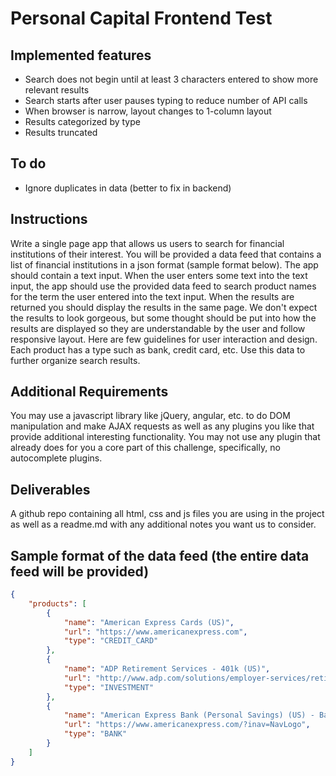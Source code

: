 # Personal Capital Frontend Test

## Implemented features
* Search does not begin until at least 3 characters entered to show more relevant results
* Search starts after user pauses typing to reduce number of API calls
* When browser is narrow, layout changes to 1-column layout
* Results categorized by type
* Results truncated

## To do
* Ignore duplicates in data (better to fix in backend)

## Instructions
Write a single page app that allows us users to search for financial institutions of their interest. You will be provided a data feed that contains a list of financial institutions in a json format (sample format below). The app should contain a text input. When the user enters some text into the text input, the app should use the provided data feed to search product names for the term the user entered into the text input. When the results are returned you should display the results in the same page. We don't expect the results to look gorgeous, but some thought should be put into how the results are displayed so they are understandable by the user and follow responsive layout. Here are few guidelines for user interaction and design.
Each product has a type such as bank, credit card, etc. Use this data to further organize search results.

## Additional Requirements
You may use a javascript library like jQuery, angular, etc. to do DOM manipulation and make AJAX requests as well as any plugins you like that provide additional interesting functionality. You may not use any plugin that already does for you a core part of this challenge, specifically, no autocomplete plugins.

## Deliverables
A github repo containing all html, css and js files you are using in the project as well as a readme.md with any additional notes you want us to consider.

## Sample format of the data feed (the entire data feed will be provided)
```json
{
    "products": [
        {
            "name": "American Express Cards (US)",
            "url": "https://www.americanexpress.com",
            "type": "CREDIT_CARD"
        },
        {
            "name": "ADP Retirement Services - 401k (US)",
            "url": "http://www.adp.com/solutions/employer-services/retirement-services.aspx",
            "type": "INVESTMENT"
        },
        {
            "name": "American Express Bank (Personal Savings) (US) - Bank",
            "url": "https://www.americanexpress.com/?inav=NavLogo",
            "type": "BANK"
        }
    ]
}
```
